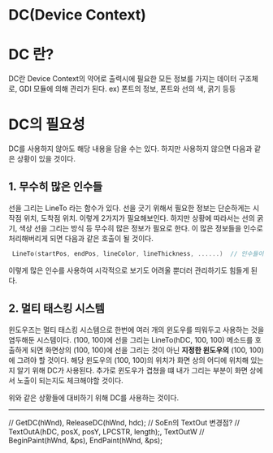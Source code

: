 DC(Device Context)
==================

# DC 란?
 DC란 Device Context의 약어로 출력시에 필요한 모든 정보를 가지는 데이터 구조체로, GDI 모듈에 의해 관리가 된다.
 ex) 폰트의 정보, 폰트와 선의 색, 굵기 등등

# DC의 필요성
 DC를 사용하지 않아도 해당 내용을 담을 수는 있다. 하지만 사용하지 않으면 다음과 같은 상황이 있을 것이다.

## 1. 무수히 많은 인수들
 선을 그리는 LineTo 라는 함수가 있다. 선을 긋기 위해서 필요한 정보는 단순하게는 시작점 위치, 도착점 위치. 이렇게 2가지가 필요해보인다. 하지만 상황에 따라서는 선의 굵기, 색상 선을 그리는 방식 등 무수히 많은 정보가 필요로 한다. 이 많은 정보들을 인수로 처리해버리게 되면 다음과 같은 호출이 될 것이다.
  ```cpp
   LineTo(startPos, endPos, lineColor, lineThickness, ......)  // 인수들이 너무 많아서 한 눈에 들어오지 않는다...
  ```
 이렇게 많은 인수를 사용하여 시각적으로 보기도 어려울 뿐더러 관리하기도 힘들게 된다.

## 2. 멀티 태스킹 시스템
 윈도우즈는 멀티 태스킹 시스템으로 한번에 여러 개의 윈도우를 띄워두고 사용하는 것을 염두해둔 시스템이다. (100, 100)에 선을 그리는 LineTo(hDC, 100, 100) 메소드를 호출하게 되면 화면상의 (100, 100)에 선을 그리는 것이 아닌 **지정한 윈도우의** (100, 100)에 그려야 할 것이다. 해당 윈도우의 (100, 100)의 위치가 화면 상의 어디에 위치해 있는지 알기 위해 DC가 사용된다. 추가로 윈도우가 겹쳤을 떄 내가 그리는 부분이 화면 상에서 노출이 되는지도 체크해야할 것이다.

위와 같은 상황들에 대비하기 위해 DC를 사용하는 것이다.

---------------------------------
// GetDC(hWnd), ReleaseDC(hWnd, hdc);
// SoEn의 TextOut 변경점?
// TextOutA(hDC, posX, posY, LPCSTR, length);, TextOutW
// BeginPaint(hWnd, &ps), EndPaint(hWnd, &ps);
